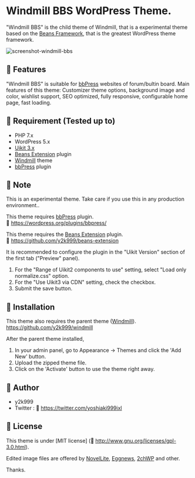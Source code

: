 # Windmill BBS WordPress Theme.

"Windmill BBS" is the child theme of Windmill, that is a experimental theme based on the <a href="https://www.getbeans.io/" target="_blank">Beans Framework</a>, that is the greatest WordPress theme framework.


![screenshot-windmill-bbs](https://user-images.githubusercontent.com/53717680/128598272-531c245b-424d-49c0-a9d8-cb48d19d521a.jpg)


## :notebook: Features

"Windmill BBS" is suitable for <a href="https://wordpress.org/plugins/bbpress/" target="_blank">bbPress</a> websites of forum/bultin board. Main features of this theme: Customizer theme options, background image and color, wishlist support, SEO optimized, fully responsive, configurable home page, fast loading.


## :notebook: Requirement (Tested up to)

* PHP 7.x
* WordPress 5.x
* <a href="https://getuikit.com/" target="_blank">Uikit 3.x</a>
* <a href="https://github.com/y2k999/beans-extension" target="_blank">Beans Extension</a> plugin
* <a href="https://github.com/y2k999/windmill" target="_blank">Windmill</a> theme
* <a href="https://wordpress.org/plugins/bbpress/" target="_blank">bbPress</a> plugin


## :notebook: Note

This is an experimental theme.
Take care if you use this in any production environment..

This theme requires <a href="https://wordpress.org/plugins/bbpress/" target="_blank">bbPress</a> plugin.  
:bookmark: https://wordpress.org/plugins/bbpress/

This theme requires the <a href="https://github.com/y2k999/beans-extension" target="_blank">Beans Extension</a> plugin.  
:bookmark: https://github.com/y2k999/beans-extension

It is recommended to configure the plugin in the "Uikit Version" section of the first tab ("Preview" panel).
1. For the "Range of Uikit2 components to use" setting, select "Load only normalize.css" option.
2. For the "Use Uikit3 via CDN" setting, check the checkbox.
3. Submit the save button.


## :notebook: Installation

This theme also requires the parent theme (<a href="https://github.com/y2k999/windmill" target="_blank">Windmill</a>).  
https://github.com/y2k999/windmill

After the parent theme installed,

1. In your admin panel, go to Appearance -> Themes and click the 'Add New' button.
2. Upload the zipped theme file.
3. Click on the 'Activate' button to use the theme right away.


## :notebook: Author

* y2k999
* Twitter : :bookmark: https://twitter.com/yoshiaki999ixl


## :notebook: License

This theme is under [MIT license] (:bookmark: http://www.gnu.org/licenses/gpl-3.0.html).

Edited image files are offered by <a href="http://www.themehunk.com/product/novellite-one-page-wordpress-theme/" target="_blank">NovelLite</a>, <a href="https://themeegg.com/themes/eggnews/" target="_blank">Eggnews</a>, <a href="http://2chwp.com" target="_blank">2chWP</a> and other.

Thanks.
